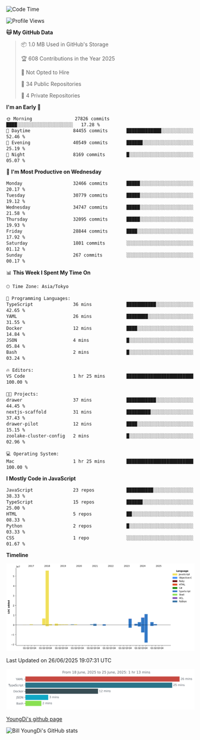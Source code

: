 <!--START_SECTION:waka-->
![Code Time](http://img.shields.io/badge/Code%20Time-1%2C337%20hrs%2029%20mins-blue)

![Profile Views](http://img.shields.io/badge/Profile%20Views-0-blue)

**🐱 My GitHub Data** 

> 📦 1.0 MB Used in GitHub's Storage 
 > 
> 🏆 608 Contributions in the Year 2025
 > 
> 🚫 Not Opted to Hire
 > 
> 📜 34 Public Repositories 
 > 
> 🔑 4 Private Repositories 
 > 
**I'm an Early 🐤** 

```text
🌞 Morning                27826 commits       ████░░░░░░░░░░░░░░░░░░░░░   17.28 % 
🌆 Daytime                84455 commits       █████████████░░░░░░░░░░░░   52.46 % 
🌃 Evening                40549 commits       ██████░░░░░░░░░░░░░░░░░░░   25.19 % 
🌙 Night                  8169 commits        █░░░░░░░░░░░░░░░░░░░░░░░░   05.07 % 
```
📅 **I'm Most Productive on Wednesday** 

```text
Monday                   32466 commits       █████░░░░░░░░░░░░░░░░░░░░   20.17 % 
Tuesday                  30779 commits       █████░░░░░░░░░░░░░░░░░░░░   19.12 % 
Wednesday                34747 commits       █████░░░░░░░░░░░░░░░░░░░░   21.58 % 
Thursday                 32095 commits       █████░░░░░░░░░░░░░░░░░░░░   19.93 % 
Friday                   28844 commits       ████░░░░░░░░░░░░░░░░░░░░░   17.92 % 
Saturday                 1801 commits        ░░░░░░░░░░░░░░░░░░░░░░░░░   01.12 % 
Sunday                   267 commits         ░░░░░░░░░░░░░░░░░░░░░░░░░   00.17 % 
```


📊 **This Week I Spent My Time On** 

```text
🕑︎ Time Zone: Asia/Tokyo

💬 Programming Languages: 
TypeScript               36 mins             ███████████░░░░░░░░░░░░░░   42.65 % 
YAML                     26 mins             ████████░░░░░░░░░░░░░░░░░   31.55 % 
Docker                   12 mins             ████░░░░░░░░░░░░░░░░░░░░░   14.84 % 
JSON                     4 mins              █░░░░░░░░░░░░░░░░░░░░░░░░   05.84 % 
Bash                     2 mins              █░░░░░░░░░░░░░░░░░░░░░░░░   03.24 % 

🔥 Editors: 
VS Code                  1 hr 25 mins        █████████████████████████   100.00 % 

🐱‍💻 Projects: 
drawer                   37 mins             ███████████░░░░░░░░░░░░░░   44.45 % 
nextjs-scaffold          31 mins             █████████░░░░░░░░░░░░░░░░   37.43 % 
drawer-pilot             12 mins             ████░░░░░░░░░░░░░░░░░░░░░   15.15 % 
zoolake-cluster-config   2 mins              █░░░░░░░░░░░░░░░░░░░░░░░░   02.96 % 

💻 Operating System: 
Mac                      1 hr 25 mins        █████████████████████████   100.00 % 
```

**I Mostly Code in JavaScript** 

```text
JavaScript               23 repos            ██████████░░░░░░░░░░░░░░░   38.33 % 
TypeScript               15 repos            ██████░░░░░░░░░░░░░░░░░░░   25.00 % 
HTML                     5 repos             ██░░░░░░░░░░░░░░░░░░░░░░░   08.33 % 
Python                   2 repos             █░░░░░░░░░░░░░░░░░░░░░░░░   03.33 % 
CSS                      1 repo              ░░░░░░░░░░░░░░░░░░░░░░░░░   01.67 % 
```



**Timeline**

![Lines of Code chart](https://raw.githubusercontent.com/Youngdi/Youngdi/master/assets/bar_graph.png)


 Last Updated on 26/06/2025 19:07:31 UTC
<!--END_SECTION:waka-->

![wakatime](./images/stat.svg)

[YoungDi's github page](https://youngdi.github.io)

![Bill YoungDi's GitHub stats](https://github-readme-stats.vercel.app/api?username=youngdi&count_private=true&show_icons=true)
